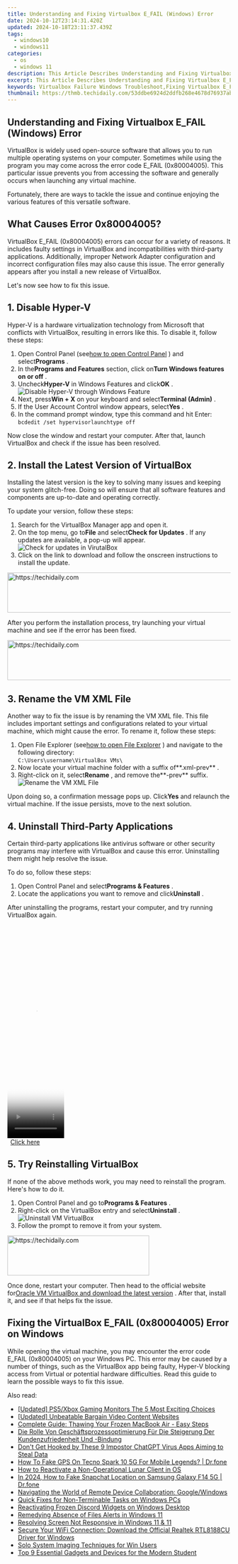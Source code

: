 ```yaml
---
title: Understanding and Fixing Virtualbox E_FAIL (Windows) Error
date: 2024-10-12T23:14:31.420Z
updated: 2024-10-18T23:11:37.439Z
tags:
  - windows10
  - windows11
categories:
  - os
  - windows 11
description: This Article Describes Understanding and Fixing Virtualbox E_FAIL (Windows) Error
excerpt: This Article Describes Understanding and Fixing Virtualbox E_FAIL (Windows) Error
keywords: Virtualbox Failure Windows Troubleshoot,Fixing Virtualbox E_FAIL Windows Error,Resolving Virtualbox Runtime Error E_FAIL,Addressing Virtualbox E_FAIL in Windows XP,Windows Solution for Virtualbox E_FAIL Errors,Tackling Virtualbox Crash on Windows OS,Remedy for E_FAIL Error Virtualbox Windows
thumbnail: https://thmb.techidaily.com/53ddbe6924d2ddfb268e4678d76937abc181d4038a95a53ae70246e54e37c443.jpg
---
```


## Understanding and Fixing Virtualbox E_FAIL (Windows) Error

 VirtualBox is widely used open-source software that allows you to run multiple operating systems on your computer. Sometimes while using the program you may come across the error code E\_FAIL (0x80004005). This particular issue prevents you from accessing the software and generally occurs when launching any virtual machine.

 Fortunately, there are ways to tackle the issue and continue enjoying the various features of this versatile software.

## What Causes Error 0x80004005?

 VirtualBox E\_FAIL (0x80004005) errors can occur for a variety of reasons. It includes faulty settings in VirtualBox and incompatibilities with third-party applications. Additionally, improper Network Adapter configuration and incorrect configuration files may also cause this issue. The error generally appears after you install a new release of VirtualBox.

Let's now see how to fix this issue.

## 1\. Disable Hyper-V

 Hyper-V is a hardware virtualization technology from Microsoft that conflicts with VirtualBox, resulting in errors like this. To disable it, follow these steps:

1. Open Control Panel (see[how to open Control Panel](https://www.makeuseof.com/windows-11-open-control-panel/) ) and select**Programs** .
2. In the**Programs and Features** section, click on**Turn Windows features on or off** .
3. Uncheck**Hyper-V** in Windows Features and click**OK** .  
![Disable Hyper-V through Windows Feature](https://static1.makeuseofimages.com/wordpress/wp-content/uploads/2023/03/disable-hyper-v-through-windows-feature.jpg)
4. Next, press**Win + X** on your keyboard and select**Terminal (Admin)** .
5. If the User Account Control window appears, select**Yes** .
6. In the command prompt window, type this command and hit Enter:  
`bcdedit /set hypervisorlaunchtype off`

 Now close the window and restart your computer. After that, launch VirtualBox and check if the issue has been resolved.

## 2\. Install the Latest Version of VirtualBox

 Installing the latest version is the key to solving many issues and keeping your system glitch-free. Doing so will ensure that all software features and components are up-to-date and operating correctly.

To update your version, follow these steps:

1. Search for the VirtualBox Manager app and open it.
2. On the top menu, go to**File** and select**Check for Updates** . If any updates are available, a pop-up will appear.  
![Check for updates in VirutalBox](https://static1.makeuseofimages.com/wordpress/wp-content/uploads/2023/03/check-for-updates-in-virutalbox.jpg)
3. Click on the link to download and follow the onscreen instructions to install the update.

<!-- affiliate ads begin -->
<a href="https://appsumo.8odi.net/c/5597632/2037359/7443" target="_top" id="2037359">
  <img src="//a.impactradius-go.com/display-ad/7443-2037359" border="0" alt="https://techidaily.com" width="728" height="90"/>
</a>
<img height="0" width="0" src="https://appsumo.8odi.net/i/5597632/2037359/7443" style="position:absolute;visibility:hidden;" border="0" />
<!-- affiliate ads end -->

 After you perform the installation process, try launching your virtual machine and see if the error has been fixed.

<!-- affiliate ads begin -->
<a href="https://appsumo.8odi.net/c/5597632/2049387/7443" target="_top" id="2049387">
  <img src="//a.impactradius-go.com/display-ad/7443-2049387" border="0" alt="https://techidaily.com" width="728" height="90"/>
</a>
<img height="0" width="0" src="https://appsumo.8odi.net/i/5597632/2049387/7443" style="position:absolute;visibility:hidden;" border="0" />
<!-- affiliate ads end -->

## 3\. Rename the VM XML File

 Another way to fix the issue is by renaming the VM XML file. This file includes important settings and configurations related to your virtual machine, which might cause the error. To rename it, follow these steps:

1. Open File Explorer (see[how to open File Explorer](https://www.makeuseof.com/windows-open-file-explorer/) ) and navigate to the following directory:  
`C:\Users\username\VirtualBox VMs\`
2. Now locate your virtual machine folder with a suffix of**.xml-prev** .
3. Right-click on it, select**Rename** , and remove the**\-prev** suffix.  
![Rename the VM XML File](https://static1.makeuseofimages.com/wordpress/wp-content/uploads/2023/03/rename-the-vm-xml-file.jpg)

 Upon doing so, a confirmation message pops up. Click**Yes** and relaunch the virtual machine. If the issue persists, move to the next solution.

## 4\. Uninstall Third-Party Applications

 Certain third-party applications like antivirus software or other security programs may interfere with VirtualBox and cause this error. Uninstalling them might help resolve the issue.

To do so, follow these steps:

1. Open Control Panel and select**Programs & Features** .
2. Locate the applications you want to remove and click**Uninstall** .

 After uninstalling the programs, restart your computer, and try running VirtualBox again.

<!-- affiliate ads begin -->
<span id="1993654">
					<video width="128" height="480" style="cursor:pointer"
           poster="//a.impactradius-go.com/display-clicktoplayimage/1993654.png"
           onclick="if(!this.playClicked){this.play();this.setAttribute('controls',true);this.playClicked=true;}">
	   <source src="//a.impactradius-go.com/display-ad/22993-1993654">
	   <img src="//a.impactradius-go.com/display-clicktoplayimage/1993654.png" style="border: none; height: 100%; width: 100%; object-fit: contain">
	</video>
	<div style="width:80px;text-align:center"><a href="javascript:window.open(decodeURIComponent('https%3A%2F%2Fhomestyler.sjv.io%2Fc%2F5597632%2F1993654%2F22993'), '_blank');void(0);">Click here</a></div>
</span>
<img height="0" width="0" src="https://imp.pxf.io/i/5597632/1993654/22993" style="position:absolute;visibility:hidden;" border="0" />
<!-- affiliate ads end -->

## 5\. Try Reinstalling VirtualBox

 If none of the above methods work, you may need to reinstall the program. Here's how to do it.

1. Open Control Panel and go to**Programs & Features** .
2. Right-click on the VirtualBox entry and select**Uninstall** .  
![Uninstall VM VirtualBox](https://static1.makeuseofimages.com/wordpress/wp-content/uploads/2023/03/uninstall-vm-virtualbox.jpg)
3. Follow the prompt to remove it from your system.

<!-- affiliate ads begin -->
<a href="https://wigfever.sjv.io/c/5597632/2014853/22899" target="_top" id="2014853">
  <img src="//a.impactradius-go.com/display-ad/22899-2014853" border="0" alt="https://techidaily.com" width="320" height="90"/>
</a>
<img height="0" width="0" src="https://wigfever.sjv.io/i/5597632/2014853/22899" style="position:absolute;visibility:hidden;" border="0" />
<!-- affiliate ads end -->

 Once done, restart your computer. Then head to the official website for[Oracle VM VirtualBox and download the latest version](https://www.virtualbox.org/wiki/Downloads) . After that, install it, and see if that helps fix the issue.

## Fixing the VirtualBox E\_FAIL (0x80004005) Error on Windows

 While opening the virtual machine, you may encounter the error code E\_FAIL (0x80004005) on your Windows PC. This error may be caused by a number of things, such as the VirtualBox app being faulty, Hyper-V blocking access from Virtual or potential hardware difficulties. Read this guide to learn the possible ways to fix this issue.

<ins class="adsbygoogle"
     style="display:block"
     data-ad-format="autorelaxed"
     data-ad-client="ca-pub-7571918770474297"
     data-ad-slot="1223367746"></ins>

<ins class="adsbygoogle"
     style="display:block"
     data-ad-client="ca-pub-7571918770474297"
     data-ad-slot="8358498916"
     data-ad-format="auto"
     data-full-width-responsive="true"></ins>

<span class="atpl-alsoreadstyle">Also read:</span>
<div><ul>
<li><a href="https://article-helps.techidaily.com/updated-ps5xbox-gaming-monitors-the-5-most-exciting-choices/"><u>[Updated] PS5/Xbox Gaming Monitors The 5 Most Exciting Choices</u></a></li>
<li><a href="https://eaxpv-info.techidaily.com/updated-unbeatable-bargain-video-content-websites/"><u>[Updated] Unbeatable Bargain Video Content Websites</u></a></li>
<li><a href="https://tech-recovery.techidaily.com/complete-guide-thawing-your-frozen-macbook-air-easy-steps/"><u>Complete Guide: Thawing Your Frozen MacBook Air - Easy Steps</u></a></li>
<li><a href="https://discover-alternatives.techidaily.com/die-rolle-von-geschaftsprozessoptimierung-fur-die-steigerung-der-kundenzufriedenheit-und-bindung/"><u>Die Rolle Von Geschäftsprozessoptimierung Für Die Steigerung Der Kundenzufriedenheit Und -Bindung</u></a></li>
<li><a href="https://tech-revival.techidaily.com/dont-get-hooked-by-these-9-impostor-chatgpt-virus-apps-aiming-to-steal-data/"><u>Don't Get Hooked by These 9 Impostor ChatGPT Virus Apps Aiming to Steal Data</u></a></li>
<li><a href="https://fake-location.techidaily.com/how-to-fake-gps-on-tecno-spark-10-5g-for-mobile-legends-drfone-by-drfone-virtual-android/"><u>How To Fake GPS On Tecno Spark 10 5G For Mobile Legends? | Dr.fone</u></a></li>
<li><a href="https://windows11.techidaily.com/how-to-reactivate-a-non-operational-lunar-client-in-os/"><u>How to Reactivate a Non-Operational Lunar Client in OS</u></a></li>
<li><a href="https://location-social.techidaily.com/in-2024-how-to-fake-snapchat-location-on-samsung-galaxy-f14-5g-drfone-by-drfone-virtual-android/"><u>In 2024, How to Fake Snapchat Location on Samsung Galaxy F14 5G | Dr.fone</u></a></li>
<li><a href="https://windows11.techidaily.com/navigating-the-world-of-remote-device-collaboration-googlewindows/"><u>Navigating the World of Remote Device Collaboration: Google/Windows</u></a></li>
<li><a href="https://windows11.techidaily.com/quick-fixes-for-non-terminable-tasks-on-windows-pcs/"><u>Quick Fixes for Non-Terminable Tasks on Windows PCs</u></a></li>
<li><a href="https://windows11.techidaily.com/reactivating-frozen-discord-widgets-on-windows-desktop/"><u>Reactivating Frozen Discord Widgets on Windows Desktop</u></a></li>
<li><a href="https://windows11.techidaily.com/remedying-absence-of-files-alerts-in-windows-11/"><u>Remedying Absence of Files Alerts in Windows 11</u></a></li>
<li><a href="https://windows11.techidaily.com/resolving-screen-not-responsive-in-windows-11-and-11/"><u>Resolving Screen Not Responsive in Windows 11 & 11</u></a></li>
<li><a href="https://driver-download.techidaily.com/secure-your-wifi-connection-download-the-official-realtek-rtl8188cu-driver-for-windows/"><u>Secure Your WiFi Connection: Download the Official Realtek RTL8188CU Driver for Windows</u></a></li>
<li><a href="https://windows11.techidaily.com/solo-system-imaging-techniques-for-win-users/"><u>Solo System Imaging Techniques for Win Users</u></a></li>
<li><a href="https://technical-tips.techidaily.com/top-9-essential-gadgets-and-devices-for-the-modern-student/"><u>Top 9 Essential Gadgets and Devices for the Modern Student</u></a></li>
</ul></div>

